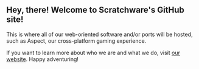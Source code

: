 ## Hey, there! Welcome to Scratchware's GitHub site!

This is where all of our web-oriented software and/or ports will be hosted, such as Aspect, our cross-platform gaming experience.

If you want to learn more about who we are and what we do, visit [our website](https:/sites.google.com/view/scratchware/). Happy adventuring!

